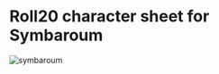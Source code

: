 # Roll20 character sheet for Symbaroum

![symbaroum](https://cloud.githubusercontent.com/assets/2719145/12150504/b50ad8a2-b46f-11e5-8f1b-4671509918fa.png)
